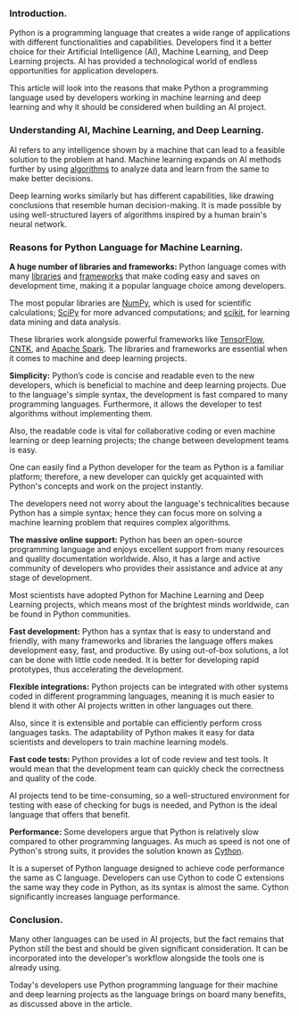 ### Introduction.
Python is a programming language that creates a wide range of applications with different functionalities and capabilities. Developers find it a better choice for their Artificial Intelligence (AI), Machine Learning, and Deep Learning projects. AI has provided a technological world of endless opportunities for application developers.

This article will look into the reasons that make Python a programming language used by developers working in machine learning and deep learning and why it should be considered when building an AI project.

### Understanding AI, Machine Learning, and Deep Learning.
AI refers to any intelligence shown by a machine that can lead to a feasible solution to the problem at hand. Machine learning expands on AI methods further by using [algorithms](https://www.thinkautomation.com/eli5/what-is-an-algorithm-an-in-a-nutshell-explanation/) to analyze data and learn from the same to make better decisions.

Deep learning works similarly but has different capabilities, like drawing conclusions that resemble human decision-making. It is made possible by using well-structured layers of algorithms inspired by a human brain's neural network.

### Reasons for Python Language for Machine Learning.
**A huge number of libraries and frameworks:** Python language comes with many [libraries](https://data-flair.training/blogs/python-libraries/) and [frameworks](https://www.fullstackpython.com/web-frameworks.html) that make coding easy and saves on development time, making it a popular language choice among developers.

The most popular libraries are [NumPy](https://pypi.org/project/numpy/), which is used for scientific calculations; [SciPy](https://pypi.org/project/scipy/) for more advanced computations; and [scikit](https://scikit-learn.org/stable/), for learning data mining and data analysis. 

These libraries work alongside powerful frameworks like [TensorFlow](https://www.tensorflow.org/learn), [CNTK](https://cntk.azurewebsites.net/pythondocs/), and [Apache Spark](https://spark.apache.org/). The libraries and frameworks are essential when it comes to machine and deep learning projects.

**Simplicity:** Python’s code is concise and readable even to the new developers, which is beneficial to machine and deep learning projects. Due to the language's simple syntax, the development is fast compared to many programming languages. Furthermore, it allows the developer to test algorithms without implementing them.

Also, the readable code is vital for collaborative coding or even machine learning or deep learning projects; the change between development teams is easy.

One can easily find a Python developer for the team as Python is a familiar platform; therefore, a new developer can quickly get acquainted with Python's concepts and work on the project instantly.

The developers need not worry about the language's technicalities because Python has a simple syntax; hence they can focus more on solving a machine learning problem that requires complex algorithms.

**The massive online support:** Python has been an open-source programming language and enjoys excellent support from many resources and quality documentation worldwide. Also, it has a large and active community of developers who provides their assistance and advice at any stage of development.

Most scientists have adopted Python for Machine Learning and Deep Learning projects, which means most of the brightest minds worldwide, can be found in Python communities.

**Fast development:** Python has a syntax that is easy to understand and friendly, with many frameworks and libraries the language offers makes development easy, fast, and productive. By using out-of-box solutions, a lot can be done with little code needed. It is better for developing rapid prototypes, thus accelerating the development.

**Flexible integrations:** Python projects can be integrated with other systems coded in different programming languages, meaning it is much easier to blend it with other AI projects written in other languages out there. 

Also, since it is extensible and portable can efficiently perform cross languages tasks. The adaptability of Python makes it easy for data scientists and developers to train machine learning models.

**Fast code tests:** Python provides a lot of code review and test tools. It would mean that the development team can quickly check the correctness and quality of the code. 

AI projects tend to be time-consuming, so a well-structured environment for testing with ease of checking for bugs is needed, and Python is the ideal language that offers that benefit.

**Performance:** Some developers argue that Python is relatively slow compared to other programming languages. As much as speed is not one of Python's strong suits, it provides the solution known as [Cython](https://cython.org/). 

It is a superset of Python language designed to achieve code performance the same as C language. Developers can use Cython to code C extensions the same way they code in Python, as its syntax is almost the same. Cython significantly increases language performance.

### Conclusion.
Many other languages can be used in AI projects, but the fact remains that Python still the best and should be given significant consideration. It can be incorporated into the developer's workflow alongside the tools one is already using.

Today's developers use Python programming language for their machine and deep learning projects as the language brings on board many benefits, as discussed above in the article.